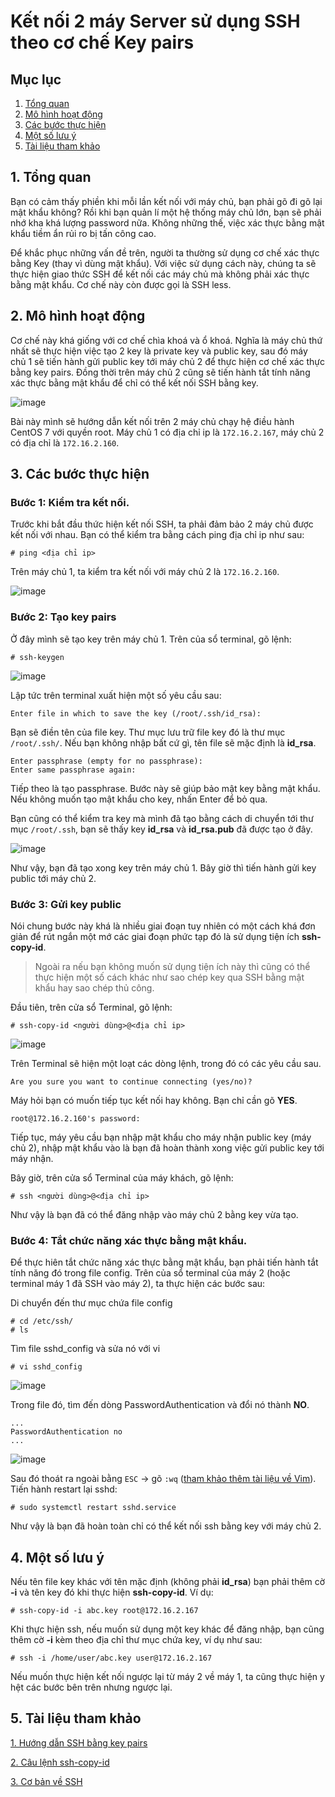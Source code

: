 Kết nối 2 máy Server sử dụng SSH theo cơ chế Key pairs
===
## Mục lục
1. [Tổng quan](#1-Tổng-quan)
2. [Mô hình hoạt động](#2-Mô-hình-hoạt-động)
3. [Các bước thực hiện](#3-Các-bước-thực-hiện)
4. [Một số lưu ý](#4-Một-số-lưu-ý)
5. [Tài liệu tham khảo](#5-Tài-liệu-tham-khảo)
## 1. Tổng quan

Bạn có cảm thấy phiền khi mỗi lần kết nối với máy chủ, bạn phải gõ đi gõ lại mật khẩu không? Rồi khi bạn quản lí một hệ thống máy chủ lớn, bạn sẽ phải nhớ kha khá lượng password nữa. Không những thế, việc xác thực bằng mật khẩu tiềm ẩn rủi ro bị tấn công cao.

Để khắc phục những vấn đề trên, người ta thường sử dụng cơ chế xác thực bằng Key (thay vì dùng mật khẩu). Với việc sử dụng cách này, chúng ta sẽ thực hiện giao thức SSH để kết nối các máy chủ mà không phải xác thực bằng mật khẩu. Cơ chế này còn được gọi là SSH less.

## 2. Mô hình hoạt động

Cơ chế này khá giống với cơ chế chìa khoá và ổ khoá. Nghĩa là máy chủ thứ nhất sẽ thực hiện việc tạo 2 key là private key và public key, sau đó máy chủ 1 sẽ tiến hành gửi public key tới máy chủ 2 để thực hiện cơ chế xác thực bằng key pairs. Đồng thời trên máy chủ 2 cũng sẽ tiến hành tắt tính năng xác thực bằng mật khẩu để chỉ có thể kết nối SSH bằng key.

![image](../images/ssh2.0.png)

Bài này mình sẽ hướng dẫn kết nối trên 2 máy chủ chạy hệ điều hành CentOS 7 với quyền root. Máy chủ 1 có địa chỉ ip là `172.16.2.167`, máy chủ 2 có địa chỉ là `172.16.2.160`.

## 3. Các bước thực hiện
### Bước 1: Kiểm tra kết nối.

Trước khi bắt đầu thức hiện kết nối SSH, ta phải đảm bảo 2 máy chủ được kết nối với nhau. Bạn có thể kiểm tra bằng cách ping địa chỉ ip như sau:

```
# ping <địa chỉ ip>
```

Trên máy chủ 1, ta kiểm tra kết nối với máy chủ 2 là `172.16.2.160`.

![image](../images/ssh2.1.png)

### Bước 2: Tạo key pairs

Ở đây mình sẽ tạo key trên máy chủ 1. Trên của sổ terminal, gõ lệnh:
```
# ssh-keygen
```
![image](../images/ssh2.2.png)

Lập tức trên terminal xuất hiện một số yêu cầu sau:

```
Enter file in which to save the key (/root/.ssh/id_rsa): 
```

Bạn sẽ điền tên của file key. Thư mục lưu trữ file key đó là thư mục `/root/.ssh/`. Nếu bạn không nhập bất cứ gì, tên file sẽ mặc định là **id_rsa**.

```
Enter passphrase (empty for no passphrase): 
Enter same passphrase again: 
```

Tiếp theo là tạo passphrase. Bước này sẽ giúp bảo mật key bằng mật khẩu. Nếu không muốn tạo mật khẩu cho key, nhấn Enter để bỏ qua.

Bạn cũng có thể kiểm tra key mà mình đã tạo bằng cách di chuyển tới thư mục `/root/.ssh`, bạn sẽ thấy key **id_rsa** và **id_rsa.pub** đã được tạo ở đây.

![image](../images/ssh2.3.png)


Như vậy, bạn đã tạo xong key trên máy chủ 1. Bây giờ thì tiến hành gửi key public tới máy chủ 2.

### Bước 3: Gửi key public

Nói chung bước này khá là nhiều giai đoạn tuy nhiên có một cách khá đơn giản để rút ngắn một mớ các giai đoạn phức tạp đó là sử dụng tiện ích **ssh-copy-id**. 

> Ngoài ra nếu bạn không muốn sử dụng tiện ích này thì cũng có thể thực hiện một số cách khác như sao chép key qua SSH bằng mật khẩu hay sao chép thủ công.

Đầu tiên, trên cửa sổ Terminal, gõ lệnh:

```
# ssh-copy-id <người dùng>@<địa chỉ ip>
```

![image](../images/ssh2.4.png "img06")

Trên Terminal sẽ hiện một loạt các dòng lệnh, trong đó có các yêu cầu sau.

```
Are you sure you want to continue connecting (yes/no)?
```

Máy hỏi bạn có muốn tiếp tục kết nối hay không. Bạn chỉ cần gõ **YES**.

```
root@172.16.2.160's password: 
```

Tiếp tục, máy yêu cầu bạn nhập mật khẩu cho máy nhận public key (máy chủ 2), nhập mật khẩu vào là bạn đã hoàn thành xong việc gửi public key tới máy nhận.

Bây giờ, trên cửa sổ Terminal của máy khách, gõ lệnh:

```
# ssh <người dùng>@<địa chỉ ip>
```

Như vậy là bạn đã có thể đăng nhập vào máy chủ 2 bằng key vừa tạo.

### Bước 4: Tắt chức năng xác thực bằng mật khẩu.

Để thực hiên tắt chức năng xác thực bằng mật khẩu, bạn phải tiến hành tắt tính năng đó trong file config. Trên của sổ terminal của máy 2 (hoặc terminal máy 1 đã SSH vào máy 2), ta thực hiện các bước sau:

Di chuyển đến thư mục chứa file config
```
# cd /etc/ssh/
# ls
```
Tìm file sshd_config và sửa nó với vi
```
# vi sshd_config
```

![image](../images/ssh2.5.png "img06")

Trong file đó, tìm đến dòng PasswordAuthentication và đổi nó thành **NO**.
```
...
PasswordAuthentication no
...
```

![image](../images/ssh2.6.png "img06")

Sau đó thoát ra ngoài bằng `ESC` -> gõ `:wq` ([tham khảo thêm tài liệu về Vim](https://vim.rtorr.com/)). Tiến hành restart lại sshd:

```
# sudo systemctl restart sshd.service
```

Như vậy là bạn đã hoàn toàn chỉ có thể kết nối ssh bằng key với máy chủ 2.

## 4. Một số lưu ý

Nếu tên file key khác với tên mặc định (không phải **id_rsa**) bạn phải thêm cờ **-i** và tên key đó khi thực hiện **ssh-copy-id**. Ví dụ:
```
# ssh-copy-id -i abc.key root@172.16.2.167
```

Khi thực hiện ssh, nếu muốn sử dụng một key khác để đăng nhập, bạn cũng thêm cờ **-i** kèm theo địa chỉ thư mục chứa key, ví dụ như sau:

```
# ssh -i /home/user/abc.key user@172.16.2.167
```

Nếu muốn thực hiện kết nối ngược lại từ máy 2 về máy 1, ta cũng thực hiện y hệt các bước bên trên nhưng ngược lại.

## 5. Tài liệu tham khảo

[1. Hướng dẫn SSH bằng key pairs](https://www.digitalocean.com/community/tutorials/how-to-set-up-ssh-keys-on-centos7
)

[2. Câu lệnh ssh-copy-id](https://www.ssh.com/ssh/copy-id)

[3. Cơ bản về SSH](https://en.wikipedia.org/wiki/Secure_Shell)
